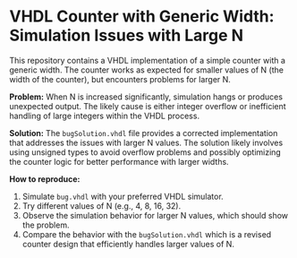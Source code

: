 # VHDL Counter with Generic Width: Simulation Issues with Large N

This repository contains a VHDL implementation of a simple counter with a generic width.  The counter works as expected for smaller values of N (the width of the counter), but encounters problems for larger N. 

**Problem:** When N is increased significantly, simulation hangs or produces unexpected output.  The likely cause is either integer overflow or inefficient handling of large integers within the VHDL process.

**Solution:** The `bugSolution.vhdl` file provides a corrected implementation that addresses the issues with larger N values. The solution likely involves using unsigned types to avoid overflow problems and possibly optimizing the counter logic for better performance with larger widths.

**How to reproduce:**
1. Simulate `bug.vhdl` with your preferred VHDL simulator.
2. Try different values of N (e.g., 4, 8, 16, 32).
3. Observe the simulation behavior for larger N values, which should show the problem.
4. Compare the behavior with the `bugSolution.vhdl` which is a revised counter design that efficiently handles larger values of N.
